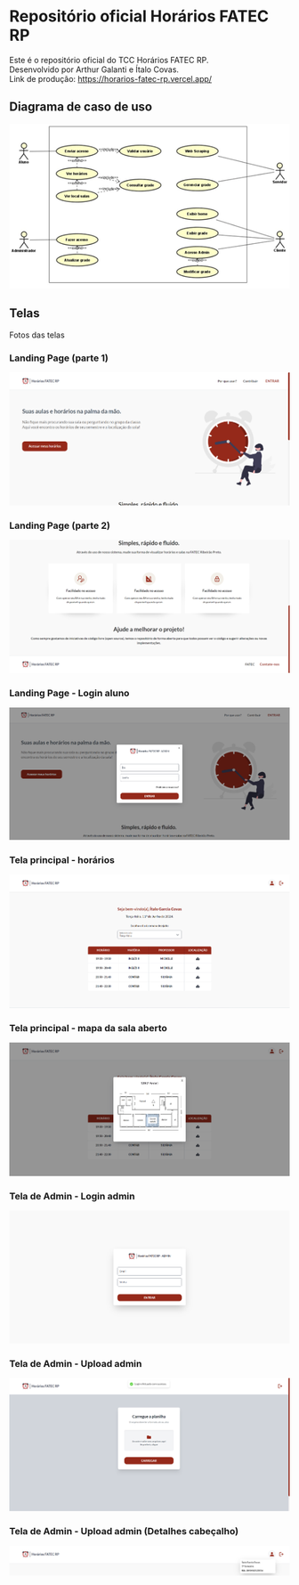 # Repositório oficial Horários FATEC RP

Este é o repositório oficial do TCC Horários FATEC RP.<br />
Desenvolvido por Arthur Galanti e Ítalo Covas.<br />
Link de produção: https://horarios-fatec-rp.vercel.app/

## Diagrama de caso de uso

![Diagrama de caso de uso](docs/img/diagrama.png)

## Telas

Fotos das telas

### Landing Page (parte 1)

![alt text](<docs/img/main 1.png>)

### Landing Page (parte 2)

![alt text](<docs/img/main 2.png>)

### Landing Page - Login aluno

![alt text](<docs/img/login main.png>)

### Tela principal - horários

![alt text](<docs/img/classes dash.png>)

### Tela principal - mapa da sala aberto

![alt text](<docs/img/classes map.png>)

### Tela de Admin - Login admin

![alt text](<docs/img/login admin.png>)

### Tela de Admin - Upload admin

![alt text](<docs/img/admin classes.png>)

### Tela de Admin - Upload admin (Detalhes cabeçalho)

![alt text](<docs/img/header classes open.png>)
